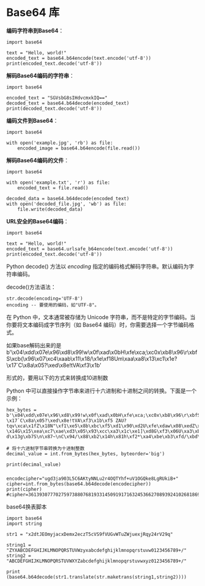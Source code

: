 # Base64 库

**编码字符串到Base64**：

```
import base64

text = "Hello, world!"
encoded_text = base64.b64encode(text.encode('utf-8'))
print(encoded_text.decode('utf-8'))
```

**解码Base64编码的字符串**：

```
import base64

encoded_text = "SGVsbG8sIHdvcmxkIQ=="
decoded_text = base64.b64decode(encoded_text)
print(decoded_text.decode('utf-8'))
```

**编码文件到Base64**：

```
import base64

with open('example.jpg', 'rb') as file:
    encoded_image = base64.b64encode(file.read())
```

**解码Base64编码的文件**：

```
import base64

with open('example.txt', 'r') as file:
    encoded_text = file.read()

decoded_data = base64.b64decode(encoded_text)
with open('decoded_file.jpg', 'wb') as file:
    file.write(decoded_data)
```

**URL安全的Base64编码**：

```
import base64

text = "Hello, world!"
encoded_text = base64.urlsafe_b64encode(text.encode('utf-8'))
print(encoded_text.decode('utf-8'))
```





Python decode() 方法以 *encoding* 指定的编码格式解码字符串。默认编码为字符串编码。

decode()方法语法：

```
str.decode(encoding='UTF-8')
encoding -- 要使用的编码，如"UTF-8"。
```

在 Python 中，文本通常被存储为 Unicode 字符串，而不是特定的字节编码。当你要将文本编码成字节序列（如 Base64 编码）时，你需要选择一个字节编码格式。

如果base解码出来的是b'\x04\xdd\x07e\x96\xd8\x99!w\x0f\xad\x0bH\xfe\xca;\xc0x\xb8\x96\r\xbfS\xcb(\x96\x07\xc4\xaab\x11\x18/\x1e\xf18Um\xaa\xa8\x13\xc1\x1e?\x17`C\x8a\x05?\xed\x8e!tVA\xf3\x1b'

形式的，要用以下的方式来转换成10进制数

Python 中可以直接操作字节串来进行十六进制和十进制之间的转换。下面是一个示例：

```
hex_bytes = b'\x04\xdd\x07e\x96\xd8\x99!w\x0f\xad\x0bH\xfe\xca;\xc0x\xb8\x96\r\xbfS\xcb(\x96\x07\xc4\xaab\x11\x18/\x1e\xf18Um\xaa\xa8\x13\xc1\x1e?\x17`C\x8a\x05?\xed\x8e!tVA\xf3\x1b\xf5 ZAU?tqv\xca\x1fZ\x18N"\xf1\xe5\x8b\xbc\xf5\xd1\x90\xd2U\xfe\xdaw\x08\xedZ\x83\xda04\xbb\xb7H\x0eB\\\'0\xe6\xc5\xcb\x9c \x14G\x15\xea\xc7\xae\xd3\x05\x93\xcc\xa3\x1c\xe1]\xd8G\xf3\x06U\xa3\xb4\x9dXJ\x9e\xce!\x87=\xb9\xcf`\x97\xba\xb2L?d\x13g\xb7S\n\x87~\nC\x94/\x88\xb2\x14h\x81h\xf2*\xa4\xbe\xb3\xfd/\xbd\xf3\x8c\xbb\xfcE^\xbd\x87P\xff3>\xab\\\xc6\x90B\xd5e\x94\x982u\xfe\xd2b\xe8\x1d\xb2k\x0f\x05\x93\x82/\xea\xfa\xe9\xb8\xc9.E\x81\x07\xfd\xef\x85\'vb+5y\xf1ip\x9a\xe5\xf1z\xd9+VZ=\x96\x80:D1;\xa6\xa9\x9d\xb2F\xfc\x91\x01\x8f\xcb\x13\x84P\x0f\xedg\xd3'

# 将十六进制字节串转换为十进制整数
decimal_value = int.from_bytes(hex_bytes, byteorder='big')

print(decimal_value)
```

### 

```
encodecipher="ugd3ja903L5C6AKtyNNLu2r4OQTYhf+uV1OGQke8LgRUkiB+"
cipher=int.from_bytes(base64.b64decode(encodecipher))
print(cipher)
#cipher=361393077702759738807681933145091917163245366270893924102681869074979826951365344764030
```



base64换表脚本

```
import base64
import string

str1 = "x2dtJEOmyjacxDemx2eczT5cVS9fVUGvWTuZWjuexjRqy24rV29q"

string1 = "ZYXABCDEFGHIJKLMNOPQRSTUVWzyxabcdefghijklmnopqrstuvw0123456789+/"
string2 = "ABCDEFGHIJKLMNOPQRSTUVWXYZabcdefghijklmnopqrstuvwxyz0123456789+/"

print (base64.b64decode(str1.translate(str.maketrans(string1,string2))))

```

